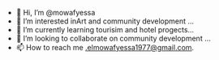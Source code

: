 - 👋 Hi, I’m @mowafyessa
- 👀 I’m interested inArt and community development  ...
- 🌱 I’m currently learning tourisim and hotel progects...
- 💞️ I’m looking to collaborate on  community development ...
- 📫 How to reach me .elmowafyessa1977@gmail.com.

<!---
mowafyessa/mowafyessa is a ✨ special ✨ repository because its `README.md` (this file) appears on your GitHub profile.
You can click the Preview link to take a look at your changes.
--->
